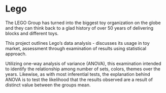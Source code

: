 # Lego

The LEGO Group has turned into the biggest toy organization on the globe and they can think back to a glad history of over 50 years of delivering blocks and different toys. 

This project outlines Lego’s data analysis - discusses its usage in toy market, assessment through examination of results using statistical approach. 

Utilizing one-way analysis of variance (ANOVA), this examination intended to identify the relationship among number of sets, colors, themes over the years. Likewise, as with most inferential tests, the explanation behind ANOVA is to test the likelihood that the results observed are a result of distinct value between the groups mean. 
